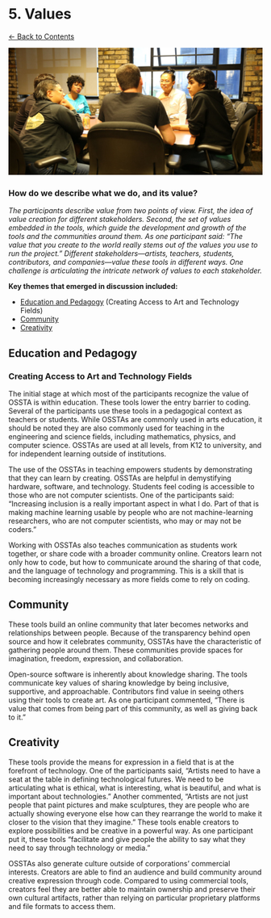 # 5. Values

[← Back to Contents](README.md)

![](images/ossta_table_1.jpg)

### How do we describe what we do, and its value?

*The participants describe value from two points of view. First, the idea of value creation for different stakeholders. Second, the set of values embedded in the tools, which guide the development and growth of the tools and the communities around them. As one participant said: “The value that you create to the world really stems out of the values you use to run the project.” Different stakeholders—artists, teachers, students, contributors, and companies—value these tools in different ways. One challenge is articulating the intricate network of values to each stakeholder.*

**Key themes that emerged in discussion included:**

* [Education and Pedagogy](#education-and-pedagogy) (Creating Access to Art and Technology Fields)
* [Community](#community)
* [Creativity](#creativity)



## Education and Pedagogy 

### Creating Access to Art and Technology Fields

The initial stage at which most of the participants recognize the value of OSSTA is within education. These tools lower the entry barrier to coding. Several of the participants use these tools in a pedagogical context as teachers or students. While OSSTAs are commonly used in arts education, it should be noted they are also commonly used for teaching in the engineering and science fields, including mathematics, physics, and computer science. OSSTAs are used at all levels, from K12 to university, and for independent learning outside of institutions.

The use of the OSSTAs in teaching empowers students by demonstrating that they can learn by creating. OSSTAs are helpful in demystifying hardware, software, and technology. Students feel coding is accessible to those who are not computer scientists. One of the participants said: “Increasing inclusion is a really important aspect in what I do. Part of that is making machine learning usable by people who are not machine-learning researchers, who are not computer scientists, who may or may not be coders.” 

Working with OSSTAs also teaches communication as students work together, or share code with a broader community online. Creators learn not only how to code, but how to communicate around the sharing of that code, and the language of technology and programming. This is a skill that is becoming increasingly necessary as more fields come to rely on coding.


## Community

These tools build an online community that later becomes networks and relationships between people. Because of the transparency behind open source and how it celebrates community, OSSTAs have the characteristic of gathering people around them. These communities provide spaces for imagination, freedom, expression, and collaboration. 

Open-source software is inherently about knowledge sharing. The tools communicate key values of sharing knowledge by being inclusive, supportive, and approachable. Contributors find value in seeing others using their tools to create art. As one participant commented, “There is value that comes from being part of this community, as well as giving back to it.”


## Creativity

These tools provide the means for expression in a field that is at the forefront of technology. One of the participants said, “Artists need to have a seat at the table in defining technological futures. We need to be articulating what is ethical, what is interesting, what is beautiful, and what is important about technologies.” Another commented, “Artists are not just people that paint pictures and make sculptures, they are people who are actually showing everyone else how can they rearrange the world to make it closer to the vision that they imagine.” These tools enable creators to explore possibilities and be creative in a powerful way. As one participant put it, these tools “facilitate and give people the ability to say what they need to say through technology or media.”

OSSTAs also generate culture outside of corporations’ commercial interests. Creators are able to find an audience and build community around creative expression through code. Compared to using commercial tools, creators feel they are better able to maintain ownership and preserve their own cultural artifacts, rather than relying on particular proprietary platforms and file formats to access them.
